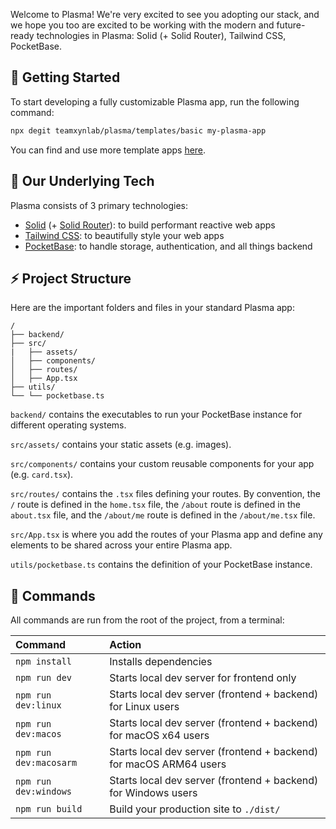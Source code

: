 Welcome to Plasma! We're very excited to see you adopting our stack, and we hope you too are excited to be working with the modern and future-ready technologies in Plasma: Solid (+ Solid Router), Tailwind CSS, PocketBase.

## 📝 Getting Started

To start developing a fully customizable Plasma app, run the following command:

```bash
npx degit teamxynlab/plasma/templates/basic my-plasma-app
```

You can find and use more template apps [here](https://github.com/teamxynlab/plasma/tree/main/templates).

## 🚀 Our Underlying Tech

Plasma consists of 3 primary technologies:
- [Solid](https://www.solidjs.com/) (+ [Solid Router](https://github.com/solidjs/solid-router)): to build performant reactive web apps
- [Tailwind CSS](https://tailwindcss.com/): to beautifully style your web apps
- [PocketBase](https://pocketbase.io/): to handle storage, authentication, and all things backend

## ⚡️ Project Structure

Here are the important folders and files in your standard Plasma app:

```
/
├── backend/
├── src/
|   ├── assets/
│   ├── components/
│   ├── routes/
│   ├── App.tsx
├── utils/
└── └── pocketbase.ts
```

`backend/` contains the executables to run your PocketBase instance for different operating systems.

`src/assets/` contains your static assets (e.g. images).

`src/components/` contains your custom reusable components for your app (e.g. `card.tsx`).

`src/routes/` contains the `.tsx` files defining your routes. By convention, the `/` route is defined in the `home.tsx` file, the `/about` route is defined in the `about.tsx` file, and the `/about/me` route is defined in the `/about/me.tsx` file.

`src/App.tsx` is where you add the routes of your Plasma app and define any elements to be shared across your entire Plasma app.

`utils/pocketbase.ts` contains the definition of your PocketBase instance.

## 📝 Commands

All commands are run from the root of the project, from a terminal:

| Command                | Action                                                              |
| :--------------------- | :------------------------------------------------------------------ |
| `npm install`          | Installs dependencies                                               |
| `npm run dev`          | Starts local dev server for frontend only                           |
| `npm run dev:linux`    | Starts local dev server (frontend + backend) for Linux users        |
| `npm run dev:macos`    | Starts local dev server (frontend + backend) for macOS x64 users    |
| `npm run dev:macosarm` | Starts local dev server (frontend + backend) for macOS ARM64 users  |
| `npm run dev:windows`  | Starts local dev server (frontend + backend) for Windows users      |
| `npm run build`        | Build your production site to `./dist/`                             |
